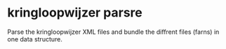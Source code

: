 # kringloopwijzer parsre

Parse the kringloopwijzer XML files and bundle the diffrent files (farns) in one data structure.


